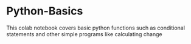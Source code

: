 # Python-Basics

This colab notebook covers basic python functions such as conditional statements and other simple programs like calculating change
